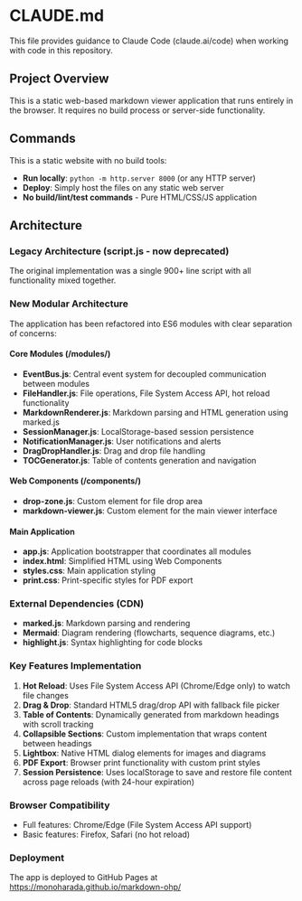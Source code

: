# CLAUDE.md

This file provides guidance to Claude Code (claude.ai/code) when working with code in this repository.

## Project Overview

This is a static web-based markdown viewer application that runs entirely in the browser. It requires no build process or server-side functionality.

## Commands

This is a static website with no build tools:
- **Run locally**: `python -m http.server 8000` (or any HTTP server)
- **Deploy**: Simply host the files on any static web server
- **No build/lint/test commands** - Pure HTML/CSS/JS application

## Architecture

### Legacy Architecture (script.js - now deprecated)
The original implementation was a single 900+ line script with all functionality mixed together.

### New Modular Architecture
The application has been refactored into ES6 modules with clear separation of concerns:

#### Core Modules (/modules/)
- **EventBus.js**: Central event system for decoupled communication between modules
- **FileHandler.js**: File operations, File System Access API, hot reload functionality
- **MarkdownRenderer.js**: Markdown parsing and HTML generation using marked.js
- **SessionManager.js**: LocalStorage-based session persistence
- **NotificationManager.js**: User notifications and alerts
- **DragDropHandler.js**: Drag and drop file handling
- **TOCGenerator.js**: Table of contents generation and navigation

#### Web Components (/components/)
- **drop-zone.js**: Custom element for file drop area
- **markdown-viewer.js**: Custom element for the main viewer interface

#### Main Application
- **app.js**: Application bootstrapper that coordinates all modules
- **index.html**: Simplified HTML using Web Components
- **styles.css**: Main application styling
- **print.css**: Print-specific styles for PDF export

### External Dependencies (CDN)
- **marked.js**: Markdown parsing and rendering
- **Mermaid**: Diagram rendering (flowcharts, sequence diagrams, etc.)
- **highlight.js**: Syntax highlighting for code blocks

### Key Features Implementation
1. **Hot Reload**: Uses File System Access API (Chrome/Edge only) to watch file changes
2. **Drag & Drop**: Standard HTML5 drag/drop API with fallback file picker
3. **Table of Contents**: Dynamically generated from markdown headings with scroll tracking
4. **Collapsible Sections**: Custom implementation that wraps content between headings
5. **Lightbox**: Native HTML dialog elements for images and diagrams
6. **PDF Export**: Browser print functionality with custom print styles
7. **Session Persistence**: Uses localStorage to save and restore file content across page reloads (with 24-hour expiration)

### Browser Compatibility
- Full features: Chrome/Edge (File System Access API support)
- Basic features: Firefox, Safari (no hot reload)

### Deployment
The app is deployed to GitHub Pages at https://monoharada.github.io/markdown-ohp/